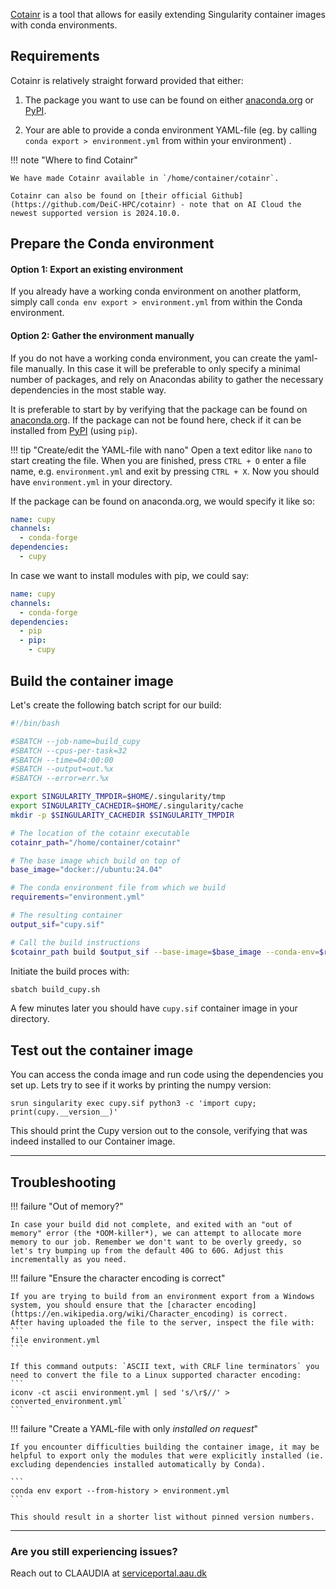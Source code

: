 [Cotainr](https://github.com/DeiC-HPC/cotainr) is a tool that allows for easily extending Singularity container images with conda environments.

## Requirements

Cotainr is relatively straight forward provided that either:

  1) The package you want to use can be found on either [anaconda.org](https://anaconda.org/) or [PyPI](https://pypi.org/).

  2) Your are able to provide a conda environment YAML-file (eg. by calling `conda export > environment.yml` from within your environment) .


!!! note "Where to find Cotainr"

    We have made Cotainr available in `/home/container/cotainr`.

    Cotainr can also be found on [their official Github](https://github.com/DeiC-HPC/cotainr) - note that on AI Cloud the newest supported version is 2024.10.0.

## Prepare the Conda environment

#### Option 1: Export an existing environment
If you already have a working conda environment on another platform, simply call `conda env export > environment.yml` from within the Conda environment.

#### Option 2: Gather the environment manually

If you do not have a working conda environment, you can create the yaml-file manually. In this case it will be preferable to only specify a minimal number of packages, and rely on Anacondas ability to gather the necessary dependencies in the most stable way.

It is preferable to start by by verifying that the package can be found on [anaconda.org](https://anaconda.org/). If the package can not be found here, check if it can be installed from [PyPI](https://pypi.org/) (using `pip`).

!!! tip "Create/edit the YAML-file with nano"
    Open a text editor like `nano` to start creating the file. When you are finished, press `CTRL + O` enter a file name, e.g. `environment.yml` and exit by pressing `CTRL + X`. Now you should have `environment.yml` in your directory. 

If the package can be found on anaconda.org, we would specify it like so:

```yml title="environment.yml"
name: cupy
channels:
  - conda-forge
dependencies:
  - cupy
```
In case we want to install modules with pip, we could say:

```yml title="environment.yml"
name: cupy
channels:
  - conda-forge
dependencies:
  - pip
  - pip:
    - cupy
```

## Build the container image

Let's create the following batch script for our build:


```bash title="build_cupy.sif"
#!/bin/bash

#SBATCH --job-name=build_cupy
#SBATCH --cpus-per-task=32
#SBATCH --time=04:00:00
#SBATCH --output=out.%x
#SBATCH --error=err.%x

export SINGULARITY_TMPDIR=$HOME/.singularity/tmp
export SINGULARITY_CACHEDIR=$HOME/.singularity/cache
mkdir -p $SINGULARITY_CACHEDIR $SINGULARITY_TMPDIR

# The location of the cotainr executable
cotainr_path="/home/container/cotainr"

# The base image which build on top of
base_image="docker://ubuntu:24.04"

# The conda environment file from which we build
requirements="environment.yml"

# The resulting container
output_sif="cupy.sif"

# Call the build instructions
$cotainr_path build $output_sif --base-image=$base_image --conda-env=$requirements --accept-licenses
```

Initiate the build proces with:

```bash
sbatch build_cupy.sh
```

A few minutes later you should have `cupy.sif` container image in your directory.

## Test out the container image

You can access the conda image and run code using the dependencies you set up. Lets try to see if it works by printing the numpy version:
```
srun singularity exec cupy.sif python3 -c 'import cupy; print(cupy.__version__)'
```

This should print the Cupy version out to the console, verifying that was indeed installed to our Container image.

<hr>

## Troubleshooting
!!! failure "Out of memory?"

    In case your build did not complete, and exited with an "out of memory" error (the *OOM-killer*), we can attempt to allocate more memory to our job. Remember we don't want to be overly greedy, so let's try bumping up from the default 40G to 60G. Adjust this incrementally as you need.

!!! failure "Ensure the character encoding is correct"

    If you are trying to build from an environment export from a Windows system, you should ensure that the [character encoding](https://en.wikipedia.org/wiki/Character_encoding) is correct.
    After having uploaded the file to the server, inspect the file with:
    ```
    file environment.yml
    ``` 

    If this command outputs: `ASCII text, with CRLF line terminators` you need to convert the file to a Linux supported character encoding:
    ```
    iconv -ct ascii environment.yml | sed 's/\r$//' > converted_environment.yml`
    ```

!!! failure "Create a YAML-file with only *installed on request*"

    If you encounter difficulties building the container image, it may be helpful to export only the modules that were explicitly installed (ie. excluding dependencies installed automatically by Conda).

    ```
    conda env export --from-history > environment.yml
    ```

    This should result in a shorter list without pinned version numbers.


<hr>

### Are you still experiencing issues?
Reach out to CLAAUDIA at [serviceportal.aau.dk](https://serviceportal.aau.dk/serviceportal?id=sc_cat_item&sys_id=a05e2fb4c3434610f0f3041ad001310e)
